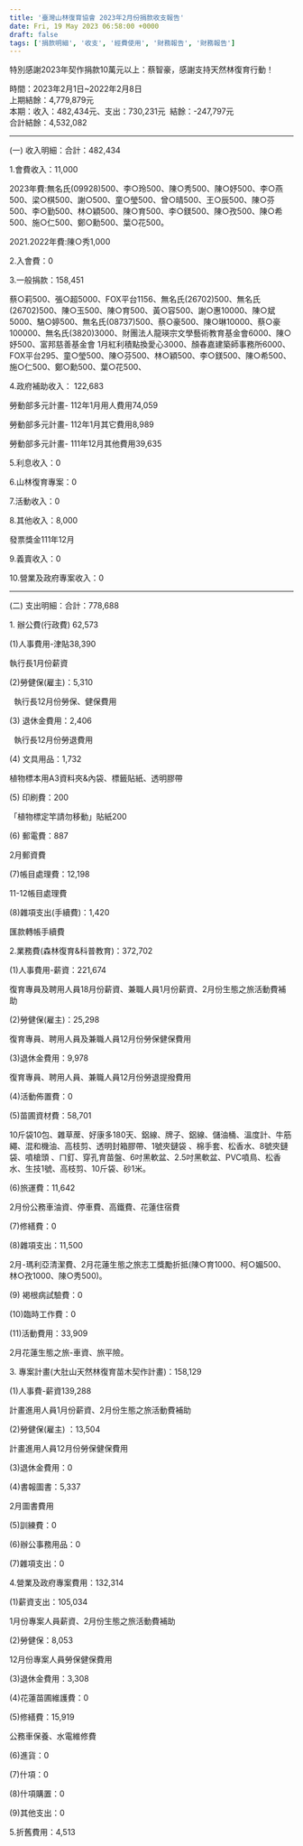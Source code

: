 ```yaml
---
title: '臺灣山林復育協會 2023年2月份捐款收支報告'
date: Fri, 19 May 2023 06:58:00 +0000
draft: false
tags: ['捐款明細', '收支', '經費使用', '財務報告', '財務報告']
---
```


特別感謝2023年契作捐款10萬元以上：蔡智豪，感謝支持天然林復育行動！

時間：2023年2月1日~2022年2月8日  
上期結餘：4,779,879元  
本期：收入：482,434元、支出：730,231元  結餘：-247,797元  
合計結餘：4,532,082

* * *

(一) 收入明細：合計：482,434

1.會費收入：11,000

2023年費:無名氏(09928)500、李○玲500、陳○秀500、陳○妤500、李○燕500、梁○棋500、謝○500、童○瑩500、曾○晴500、王○辰500、陳○芬500、李○勤500、林○穎500、陳○育500、李○鎂500、陳○孜500、陳○希500、施○仁500、鄭○勳500、葉○花500。

2021.2022年費:陳○秀1,000

2.入會費：0

3.一般捐款：158,451

蔡○莉500、張○超5000、FOX平台1156、無名氏(26702)500、無名氏(26702)500、陳○玉500、陳○育500、黃○容500、謝○惠10000、陳○斌5000、駱○婷500、無名氏(08737)500、蔡○豪500、陳○琳10000、蔡○豪100000、無名氏(3820)3000、財團法人龍瑛宗文學藝術教育基金會6000、陳○妤500、富邦慈善基金會 1月紅利積點換愛心3000、顏春嘉建築師事務所6000、FOX平台295、童○瑩500、陳○芬500、林○穎500、李○鎂500、陳○希500、施○仁500、鄭○勳500、葉○花500、

4.政府補助收入： 122,683

勞動部多元計畫- 112年1月用人費用74,059

勞動部多元計畫- 112年1月其它費用8,989

勞動部多元計畫- 111年12月其他費用39,635

5.利息收入：0

6.山林復育專案：0

7.活動收入：0

8.其他收入：8,000

發票獎金111年12月

9.義賣收入：0

10.營業及政府專案收入：0

* * *

(二) 支出明細：合計：778,688

1. 辦公費(行政費) 62,573

(1)人事費用-津貼38,390

執行長1月份薪資

(2)勞健保(雇主)：5,310

  執行長12月份勞保、健保費用

(3) 退休金費用：2,406

  執行長12月份勞退費用

(4) 文具用品：1,732

植物標本用A3資料夾&內袋、標籤貼紙、透明膠帶

(5) 印刷費：200

「植物標定竿請勿移動」貼紙200

(6) 郵電費：887

2月郵資費

(7)帳目處理費：12,198

11-12帳目處理費

(8)雜項支出(手續費)：1,420

匯款轉帳手續費

2.業務費(森林復育&科普教育)：372,702

(1)人事費用-薪資：221,674

復育專員及聘用人員18月份薪資、兼職人員1月份薪資、2月份生態之旅活動費補助

(2)勞健保(雇主)：25,298

復育專員、聘用人員及兼職人員12月份勞保健保費用

(3)退休金費用：9,978

復育專員、聘用人員、兼職人員12月份勞退提撥費用

(4)活動佈置費：0

(5)苗圃資材費：58,701

10斤袋10包、雜草蓆、好康多180天、鋁線、牌子、鋁線、儲油桶、溫度計、牛筋繩、混和機油、高枝剪、透明封箱膠帶、1號夾鏈袋 、棉手套、松香水、8號夾鏈袋、噴槍頭 、ㄇ釘、穿孔育苗盤、6吋黑軟盆、2.5吋黑軟盆、PVC噴鳥、松香水、生技1號、高枝剪、10斤袋、砂1米。

(6)旅運費：11,642

2月份公務車油資、停車費、高鐵費、花蓮住宿費

(7)修繕費：0

(8)雜項支出：11,500

2月-瑪利亞清潔費、2月花蓮生態之旅志工獎勵折抵(陳○育1000、柯○媚500、林○孜1000、陳○秀500)。

(9) 褐根病試驗費：0

(10)臨時工作費：0

(11)活動費用：33,909

2月花蓮生態之旅-車資、旅平險。

3. 專案計畫(大肚山天然林復育苗木契作計畫)：158,129

(1)人事費-薪資139,288

計畫進用人員1月份薪資、2月份生態之旅活動費補助

(2)勞健保(雇主) ：13,504

計畫進用人員12月份勞保健保費用

(3)退休金費用：0

(4)書報圖書：5,337

2月圖書費用

(5)訓練費：0

(6)辦公事務用品：0

(7)雜項支出：0

4.營業及政府專案費用：132,314

(1)薪資支出：105,034

1月份專案人員薪資、2月份生態之旅活動費補助

(2)勞健保：8,053

12月份專案人員勞保健保費用

(3)退休金費用：3,308

(4)花蓮苗圃維護費：0

(5)修繕費：15,919

公務車保養、水電維修費

(6)進貨：0

(7)什項：0

(8)什項購置：0

(9)其他支出：0

5.折舊費用：4,513
